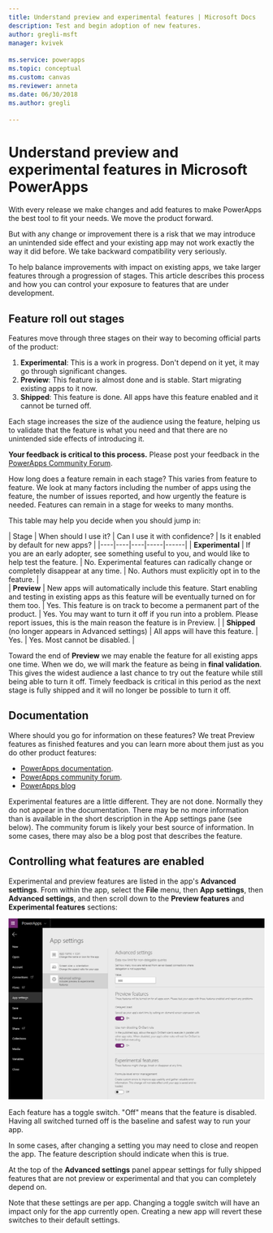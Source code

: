 ```yaml
---
title: Understand preview and experimental features | Microsoft Docs
description: Test and begin adoption of new features.
author: gregli-msft
manager: kvivek

ms.service: powerapps
ms.topic: conceptual
ms.custom: canvas
ms.reviewer: anneta
ms.date: 06/30/2018
ms.author: gregli

---
```

# Understand preview and experimental features in Microsoft PowerApps

With every release we make changes and add features to make PowerApps the best tool to fit your needs.  We move the product forward.  

But with any change or improvement there is a risk that we may introduce an unintended side effect and your existing app may not work exactly the way it did before.  We take backward compatibility very seriously.

To help balance improvements with impact on existing apps, we take larger features through a progression of stages.  This article describes this process and how you can control your exposure to features that are under development.

## Feature roll out stages

Features move through three stages on their way to becoming official parts of the product:

1. **Experimental**:  This is a work in progress.  Don't depend on it yet, it may go through significant changes. 
1. **Preview**:  This feature is almost done and is stable.  Start migrating existing apps to it now.  
1. **Shipped**:  This feature is done.  All apps have this feature enabled and it cannot be turned off.  

Each stage increases the size of the audience using the feature, helping us to validate that the feature is what you need and that there are no unintended side effects of introducing it.  

**Your feedback is critical to this process.**  Please post your feedback in the [PowerApps Community Forum](https://powerusers.microsoft.com/t5/PowerApps-Community/ct-p/PowerApps1).

How long does a feature remain in each stage?  This varies from feature to feature.  We look at many factors including the number of apps using the feature, the number of issues reported, and how urgently the feature is needed.  Features can remain in a stage for weeks to many months.

This table may help you decide when you should jump in: 

| Stage | When should I use it? | Can I use it with confidence? | Is it enabled by default for new apps? | 
|----|----|----|-----|------|
| **Experimental** | If you are an early adopter, see something useful to you, and would like to help test the feature. | No.  Experimental features can radically change or completely disappear at any time. | No. Authors must explicitly opt in to the feature.  |  
| **Preview** | New apps will automatically include this feature.  Start enabling and testing in existing apps as this feature will be eventually turned on for them too. | Yes. This feature is on track to become a permanent part of the product.  | Yes. You may want to turn it off if you run into a problem.  Please report issues, this is the main reason the feature is in Preview.  | 
| **Shipped** (no longer appears in Advanced settings) | All apps will have this feature. | Yes. | Yes.  Most cannot be disabled.  |  

Toward the end of **Preview** we may enable the feature for all existing apps one time.  When we do, we will mark the feature as being in **final validation**.  This gives the widest audience a last chance to try out the feature while still being able to turn it off.  Timely feedback is critical in this period as the next stage is fully shipped and it will no longer be possible to turn it off.  

## Documentation

Where should you go for information on these features?  We treat Preview features as finished features and you can learn more about them just as you do other product features: 
- [PowerApps documentation](https://docs.microsoft.com/en-us/powerapps/maker/canvas-apps/getting-started).  
- [PowerApps community forum](https://powerusers.microsoft.com/t5/PowerApps-Community/ct-p/PowerApps1).
- [PowerApps blog](https://powerapps.microsoft.com/en-us/blog/)

Experimental features are a little different.  They are not done.  Normally they do not appear in the documentation.  There may be no more information than is available in the short description in the App settings pane (see below).  The community forum is likely your best source of information.  In some cases, there may also be a blog post that describes the feature.  

## Controlling what features are enabled

Experimental and preview features are listed in the app's **Advanced settings**.  From within the app, select the **File** menu, then **App settings**, then **Advanced settings**, and then scroll down to the **Preview features** and **Experimental features** sections:

![](media/working-with-experimental/advanced-settings.png)

Each feature has a toggle switch.  "Off" means that the feature is disabled.  Having all switched turned off is the baseline and safest way to run your app.

In some cases, after changing a setting you may need to close and reopen the app.  The feature description should indicate when this is true.   

At the top of the **Advanced settings** panel appear settings for fully shipped features that are not preview or experimental and that you can completely depend on. 

Note that these settings are per app.  Changing a toggle switch will have an impact only for the app currently open.  Creating a new app will revert these switches to their default settings.
